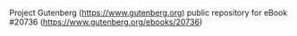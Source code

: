 Project Gutenberg (https://www.gutenberg.org) public repository for eBook #20736 (https://www.gutenberg.org/ebooks/20736)
